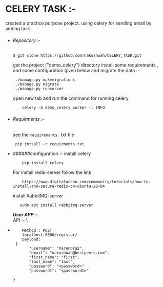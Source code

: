 # CELERY TASK :-
  created a practice purpose project. using celery for sending  email by adding task 
  
* ###### Repository :-
  ```
  $ git clone https://github.com/nakushwah/CELERY_TASK.git
  ```
  get the project ("demo_celery") directory install some requirements , and some configuration given below 
  and migrate the data :-
  ```
   ./mamage.py makemigrations
   ./manage.py migrate
   ./manage.py runserver
   ```
  open new tab and run the command for running celery
  ```
      celery -A demo_celery worker -l INFO   
  ```

* ###### Requirments :-
    see the `requirements.` txt file 
   ```
    pip intsall -r requirments.txt
   ```   
* ######configuration :- 
  install celery
  ```
      pip install celery
  ```
   For install redis-server  follow the link 
  ```
      https://www.digitalocean.com/community/tutorials/how-to-install-and-secure-redis-on-ubuntu-20-04 
   ```
  
  install RabbitMQ-server
  ```
     sudo apt install rabbitmq-server
  ```
  
  _**User APP**_ :- \
  API :- \ 
* ```
      Method : POST
      localhost:8000/register/
      payload:
   {
         "username": "narendra2",
         "email": "nakushwah@bestpeers.com",
         "first_name": "first",
         "last_name": "last",
         "password": "<password>"
         "password1": "<password1>"

  }
  ``` 
  
